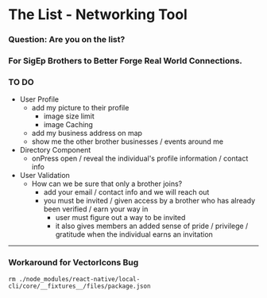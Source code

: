 # The List - Networking Tool

### Question: Are you on the list?

### For SigEp Brothers to Better Forge Real World Connections.

### TO DO
- User Profile
    + add my picture to their profile 
        - image size limit
        - image Caching
    + add my business address on map
    + show me the other brother businesses / events around me
- Directory Component
    + onPress open / reveal the individual\'s profile information / contact info
- User Validation 
    + How can we be sure that only a brother joins?
        - add your email / contact info and we will reach out
        - you must be invited / given access by a brother who has already been verified / earn your way in
            + user must figure out a way to be invited
            + it also gives members an added sense of pride / privilege / gratitude when the individual earns an invitation



<hr>

### Workaround for VectorIcons Bug
`rm ./node_modules/react-native/local-cli/core/__fixtures__/files/package.json`
